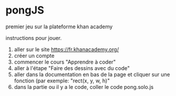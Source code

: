 # pongJS
premier jeu sur la plateforme khan academy

instructions pour jouer.


1. aller sur le site https://fr.khanacademy.org/
2. créer un compte
3. commencer le cours "Apprendre à coder"
4. aller à l'étape "Faire des dessins avec du code"
5. aller dans la documentation en bas de la page et cliquer sur une fonction (par exemple: "rect(x, y, w, h)"
6. dans la partie ou il y a le code, coller le code pong.solo.js

